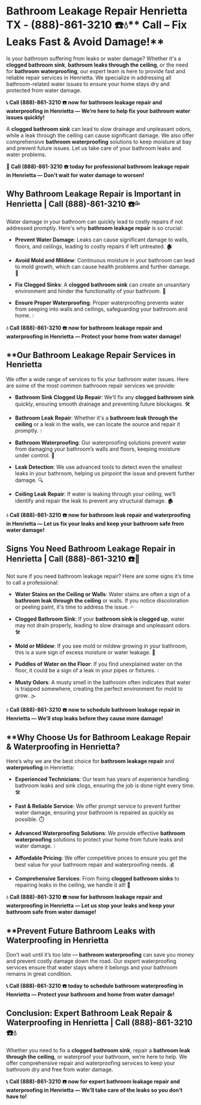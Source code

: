 # Bathroom Leakage Repair Henrietta TX - (888)-861-3210 ☎️💧** Call – Fix Leaks Fast & Avoid Damage!**

Is your bathroom suffering from leaks or water damage? Whether it's a **clogged bathroom sink**, **bathroom leaks through the ceiling**, or the need for **bathroom waterproofing**, our expert team is here to provide fast and reliable repair services in Henrietta. We specialize in addressing all bathroom-related water issues to ensure your home stays dry and protected from water damage.

**📞 Call (888)-861-3210 ☎️ now for bathroom leakage repair and waterproofing in Henrietta — We’re here to help fix your bathroom water issues quickly!**

A **clogged bathroom sink** can lead to slow drainage and unpleasant odors, while a leak through the ceiling can cause significant damage. We also offer comprehensive **bathroom waterproofing** solutions to keep moisture at bay and prevent future issues. Let us take care of your bathroom leaks and water problems.

**🚨 Call (888)-861-3210 ☎️ today for professional bathroom leakage repair in Henrietta — Don’t wait for water damage to worsen!**

## **Why Bathroom Leakage Repair is Important in Henrietta | Call (888)-861-3210 ☎️💦**

Water damage in your bathroom can quickly lead to costly repairs if not addressed promptly. Here's why **bathroom leakage repair** is so crucial:

- **Prevent Water Damage**: Leaks can cause significant damage to walls, floors, and ceilings, leading to costly repairs if left untreated. 🏚️
- **Avoid Mold and Mildew**: Continuous moisture in your bathroom can lead to mold growth, which can cause health problems and further damage. 🦠
- **Fix Clogged Sinks**: A **clogged bathroom sink** can create an unsanitary environment and hinder the functionality of your bathroom. 🚿
- **Ensure Proper Waterproofing**: Proper waterproofing prevents water from seeping into walls and ceilings, safeguarding your bathroom and home. 💧

**💧 Call (888)-861-3210 ☎️ now for bathroom leakage repair and waterproofing in Henrietta — Protect your home from water damage!**

## **Our Bathroom Leakage Repair Services in Henrietta 

We offer a wide range of services to fix your bathroom water issues. Here are some of the most common bathroom repair services we provide:

- **Bathroom Sink Clogged Up Repair**: We’ll fix any **clogged bathroom sink** quickly, ensuring smooth drainage and preventing future blockages. 🛠️
- **Bathroom Leak Repair**: Whether it's a **bathroom leak through the ceiling** or a leak in the walls, we can locate the source and repair it promptly. 💧
- **Bathroom Waterproofing**: Our waterproofing solutions prevent water from damaging your bathroom’s walls and floors, keeping moisture under control. 🚿
- **Leak Detection**: We use advanced tools to detect even the smallest leaks in your bathroom, helping us pinpoint the issue and prevent further damage. 🔍
- **Ceiling Leak Repair**: If water is leaking through your ceiling, we’ll identify and repair the leak to prevent any structural damage. 🏚️

**💧 Call (888)-861-3210 ☎️ now for bathroom leak repair and waterproofing in Henrietta — Let us fix your leaks and keep your bathroom safe from water damage!**

## **Signs You Need Bathroom Leakage Repair in Henrietta | Call (888)-861-3210 ☎️🚨**

Not sure if you need bathroom leakage repair? Here are some signs it’s time to call a professional:

- **Water Stains on the Ceiling or Walls**: Water stains are often a sign of a **bathroom leak through the ceiling** or walls. If you notice discoloration or peeling paint, it's time to address the issue. 💦
- **Clogged Bathroom Sink**: If your **bathroom sink is clogged up**, water may not drain properly, leading to slow drainage and unpleasant odors. 🛠️
- **Mold or Mildew**: If you see mold or mildew growing in your bathroom, this is a sure sign of excess moisture or water leakage. 🦠
- **Puddles of Water on the Floor**: If you find unexplained water on the floor, it could be a sign of a leak in your pipes or fixtures. 💧
- **Musty Odors**: A musty smell in the bathroom often indicates that water is trapped somewhere, creating the perfect environment for mold to grow. 🌫️

**💧 Call (888)-861-3210 ☎️ now to schedule bathroom leakage repair in Henrietta — We’ll stop leaks before they cause more damage!**

## **Why Choose Us for Bathroom Leakage Repair & Waterproofing in Henrietta? 

Here’s why we are the best choice for **bathroom leakage repair** and **waterproofing** in Henrietta:

- **Experienced Technicians**: Our team has years of experience handling bathroom leaks and sink clogs, ensuring the job is done right every time. 🛠️
- **Fast & Reliable Service**: We offer prompt service to prevent further water damage, ensuring your bathroom is repaired as quickly as possible. ⏱️
- **Advanced Waterproofing Solutions**: We provide effective **bathroom waterproofing** solutions to protect your home from future leaks and water damage. 💧
- **Affordable Pricing**: We offer competitive prices to ensure you get the best value for your bathroom repair and waterproofing needs. 💰
- **Comprehensive Services**: From fixing **clogged bathroom sinks** to repairing leaks in the ceiling, we handle it all! 🔧

**💧 Call (888)-861-3210 ☎️ now for bathroom leakage repair and waterproofing in Henrietta — Let us stop your leaks and keep your bathroom safe from water damage!**

## **Prevent Future Bathroom Leaks with Waterproofing in Henrietta 

Don’t wait until it’s too late — **bathroom waterproofing** can save you money and prevent costly damage down the road. Our expert waterproofing services ensure that water stays where it belongs and your bathroom remains in great condition.

**📞 Call (888)-861-3210 ☎️ today to schedule bathroom waterproofing in Henrietta — Protect your bathroom and home from water damage!**

## **Conclusion: Expert Bathroom Leak Repair & Waterproofing in Henrietta | Call (888)-861-3210 ☎️💧**

Whether you need to fix a **clogged bathroom sink**, repair a **bathroom leak through the ceiling**, or waterproof your bathroom, we’re here to help. We offer comprehensive repair and waterproofing services to keep your bathroom dry and free from water damage.

**📞 Call (888)-861-3210 ☎️ now for expert bathroom leakage repair and waterproofing in Henrietta — We’ll take care of the leaks so you don’t have to!**

